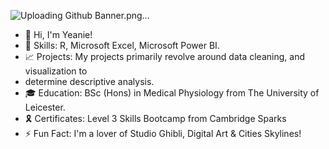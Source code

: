 ![Uploading Github Banner.png…]()

- 👋 Hi, I'm Yeanie!
- 🌟 Skills: R, Microsoft Excel, Microsoft Power BI.
- 📈 Projects: My projects primarily revolve around data cleaning, and visualization to
- determine descriptive analysis.
- 🎓 Education: BSc (Hons) in Medical Physiology from The University of Leicester.
- 🎗️ Certificates: Level 3 Skills Bootcamp from Cambridge Sparks
- ⚡ Fun Fact: I'm a lover of Studio Ghibli, Digital Art & Cities Skylines!
<!---
yeaniel/yeaniel is a ✨ special ✨ repository because its `README.md` (this file) appears on your GitHub profile.
You can click the Preview link to take a look at your changes.
--->
